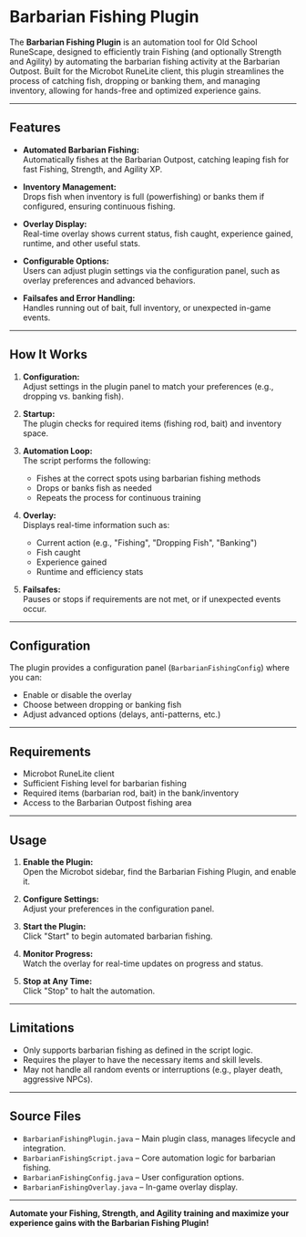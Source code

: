 ﻿# Barbarian Fishing Plugin

The **Barbarian Fishing Plugin** is an automation tool for Old School RuneScape, designed to efficiently train Fishing (and optionally Strength and Agility) by automating the barbarian fishing activity at the Barbarian Outpost. Built for the Microbot RuneLite client, this plugin streamlines the process of catching fish, dropping or banking them, and managing inventory, allowing for hands-free and optimized experience gains.

---

## Features

- **Automated Barbarian Fishing:**  
  Automatically fishes at the Barbarian Outpost, catching leaping fish for fast Fishing, Strength, and Agility XP.

- **Inventory Management:**  
  Drops fish when inventory is full (powerfishing) or banks them if configured, ensuring continuous fishing.

- **Overlay Display:**  
  Real-time overlay shows current status, fish caught, experience gained, runtime, and other useful stats.

- **Configurable Options:**  
  Users can adjust plugin settings via the configuration panel, such as overlay preferences and advanced behaviors.

- **Failsafes and Error Handling:**  
  Handles running out of bait, full inventory, or unexpected in-game events.

---

## How It Works

1. **Configuration:**  
   Adjust settings in the plugin panel to match your preferences (e.g., dropping vs. banking fish).

2. **Startup:**  
   The plugin checks for required items (fishing rod, bait) and inventory space.

3. **Automation Loop:**  
   The script performs the following:
    - Fishes at the correct spots using barbarian fishing methods
    - Drops or banks fish as needed
    - Repeats the process for continuous training

4. **Overlay:**  
   Displays real-time information such as:
    - Current action (e.g., "Fishing", "Dropping Fish", "Banking")
    - Fish caught
    - Experience gained
    - Runtime and efficiency stats

5. **Failsafes:**  
   Pauses or stops if requirements are not met, or if unexpected events occur.

---

## Configuration

The plugin provides a configuration panel (`BarbarianFishingConfig`) where you can:

- Enable or disable the overlay
- Choose between dropping or banking fish
- Adjust advanced options (delays, anti-patterns, etc.)

---

## Requirements

- Microbot RuneLite client
- Sufficient Fishing level for barbarian fishing
- Required items (barbarian rod, bait) in the bank/inventory
- Access to the Barbarian Outpost fishing area

---

## Usage

1. **Enable the Plugin:**  
   Open the Microbot sidebar, find the Barbarian Fishing Plugin, and enable it.

2. **Configure Settings:**  
   Adjust your preferences in the configuration panel.

3. **Start the Plugin:**  
   Click "Start" to begin automated barbarian fishing.

4. **Monitor Progress:**  
   Watch the overlay for real-time updates on progress and status.

5. **Stop at Any Time:**  
   Click "Stop" to halt the automation.

---

## Limitations

- Only supports barbarian fishing as defined in the script logic.
- Requires the player to have the necessary items and skill levels.
- May not handle all random events or interruptions (e.g., player death, aggressive NPCs).

---

## Source Files

- `BarbarianFishingPlugin.java` – Main plugin class, manages lifecycle and integration.
- `BarbarianFishingScript.java` – Core automation logic for barbarian fishing.
- `BarbarianFishingConfig.java` – User configuration options.
- `BarbarianFishingOverlay.java` – In-game overlay display.

---

**Automate your Fishing, Strength, and Agility training and maximize your experience gains with the Barbarian Fishing Plugin!**